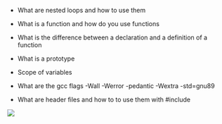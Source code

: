 - What are nested loops and how to use them

- What is a function and how do you use functions

- What is the difference between a declaration and a definition of a function

- What is a prototype

- Scope of variables

- What are the gcc flags -Wall -Werror -pedantic -Wextra -std=gnu89

- What are header files and how to to use them with #include


![](https://media.geeksforgeeks.org/wp-content/uploads/20220914155543/Flowchartofnestedforloop.png)
